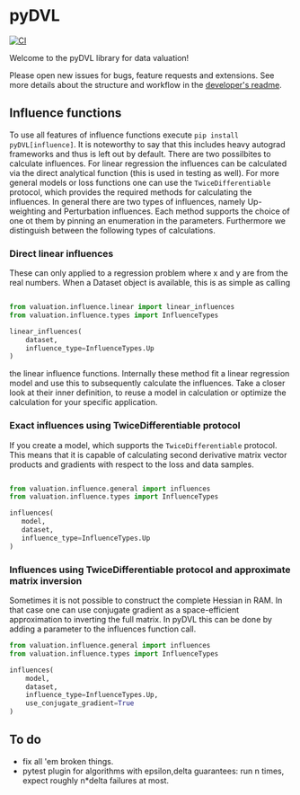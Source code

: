 # pyDVL

[![CI](https://github.com/appliedAI-Initiative/valuation/actions/workflows/tox.yaml/badge.svg)](https://github.com/appliedAI-Initiative/valuation/actions/workflows/tox.yaml)

Welcome to the pyDVL library for data valuation!

Please open new issues for bugs, feature requests and extensions. See more details about the structure and
workflow in the [developer's readme](README-dev.md).

## Influence functions

To use all features of influence functions execute ```pip install pyDVL[influence]```. It is noteworthy to say that
this includes heavy autograd frameworks and thus is left out by default. There are two possilbites to 
calculate influences. For linear regression the influences can be calculated via the
direct analytical function (this is used in testing as well). For more general models or loss functions
one can use the ```TwiceDifferentiable``` protocol, which provides the required methods for calculating the influences.
In general there are two types of influences, namely Up-weighting and Perturbation influences. Each method supports 
the choice of one ot them by pinning an enumeration in the parameters. Furthermore we distinguish between
the following types of calculations.

### Direct linear influences

These can only applied to a regression problem where x and y are from the real numbers. When
a Dataset object is available, this is as simple as calling

```python

from valuation.influence.linear import linear_influences
from valuation.influence.types import InfluenceTypes

linear_influences(
    dataset, 
    influence_type=InfluenceTypes.Up
)
```

the linear influence functions. Internally these method fit a linear regression model and use this
to subsequently calculate the influences. Take a closer look at their inner definition, to reuse a model
in calculation or optimize the calculation for your specific application.

### Exact influences using TwiceDifferentiable protocol

If you create a model, which supports the ```TwiceDifferentiable``` protocol. This means that it is 
capable of calculating second derivative matrix vector products and gradients with respect to the
loss and data samples.

```python

from valuation.influence.general import influences
from valuation.influence.types import InfluenceTypes

influences(
   model,
   dataset,
   influence_type=InfluenceTypes.Up
)
```

### Influences using TwiceDifferentiable protocol and approximate matrix inversion

Sometimes it is not possible to construct the complete Hessian in RAM.
In that case one can use conjugate gradient as a space-efficient
approximation to inverting the full matrix. In pyDVL this can be done
by adding a parameter to the influences function call.

```python
from valuation.influence.general import influences
from valuation.influence.types import InfluenceTypes

influences(
    model,
    dataset,
    influence_type=InfluenceTypes.Up,
    use_conjugate_gradient=True
)
```

## To do

* fix all 'em broken things.
* pytest plugin for algorithms with epsilon,delta guarantees:
  run n times, expect roughly n*delta failures at most.
